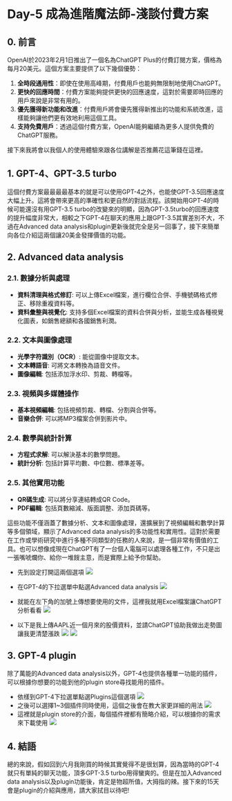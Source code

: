 # Day-5 成為進階魔法師-淺談付費方案


## 0. 前言
OpenAI於2023年2月1日推出了一個名為ChatGPT Plus的付費訂閱方案，價格為每月20美元。這個方案主要提供了以下幾個優勢：

1.  **全時段通用性**：即使在使用高峰期，付費用戶也能夠無限制地使用ChatGPT。
2.  **更快的回應時間**：付費方案能夠提供更快的回應速度，這對於需要即時回應的用戶來說是非常有用的。
3.  **優先獲得新功能和改進**：付費用戶將會優先獲得新推出的功能和系統改進，這樣能夠讓他們更有效地利用這個工具。
5.  **支持免費用戶**：透過這個付費方案，OpenAI能夠繼續為更多人提供免費的ChatGPT服務。

接下來我將會以我個人的使用體驗來跟各位講解是否推薦花這筆錢在這裡。

## 1. GPT-4、GPT-3.5 turbo
這個付費方案最最最最基本的就是可以使用GPT-4之外，也能使GPT-3.5回應速度大幅上升。這將會帶來更高的準確性和更自然的對話流程。該開始用GPT-4的時候可能還沒有用GPT-3.5 turbo的改變來的明顯，因為GPT-3.5turbo的回應速度的提升幅度非常大，相較之下GPT-4在聊天的應用上跟GPT-3.5其實差別不大，不過在Advanced data analysis和plugin更新後就完全是另一回事了，接下來簡單向各位介紹這兩個讓20美金發揮價值的功能。




## 2. Advanced data analysis

### 2.1. 數據分析與處理

-   **資料清理與格式修訂**: 可以上傳Excel檔案，進行欄位合併、手機號碼格式修正、移除重複資料等。
-   **資料彙整與視覺化**: 支持多個Excel檔案的資料合併與分析，並能生成各種視覺化圖表，如銷售總額和各國銷售利潤。

### 2.2. 文本與圖像處理

-   **光學字符識別（OCR）**: 能從圖像中提取文本。
-   **文本轉語音**: 可將文本轉換為語音文件。
-   **圖像編輯**: 包括添加浮水印、剪裁、轉檔等。

### 2.3. 視頻與多媒體操作

-   **基本視頻編輯**: 包括視頻剪裁、轉檔、分割與合併等。
-   **音樂合併**: 可以將MP3檔案合併到影片中。

### 2.4. 數學與統計計算

-   **方程式求解**: 可以解決基本的數學問題。
-   **統計分析**: 包括計算平均數、中位數、標準差等。

### 2.5. 其他實用功能

-   **QR碼生成**: 可以將分享連結轉成QR Code。
-   **PDF編輯**: 包括頁數縮減、版面調整、添加頁碼等。

這些功能不僅涵蓋了數據分析、文本和圖像處理，還擴展到了視頻編輯和數學計算等多個領域，顯示了Advanced data analysis的多功能性和實用性。這對於需要在工作或學術研究中進行多種不同類型的任務的人來說，是一個非常有價值的工具。也可以想像成現在ChatGPT有了一台個人電腦可以處理各種工作，不只是出一張嘴唬爛你、給你一堆餿主意，而是實際上給予你幫助。

- 先到設定打開這兩個選項
![](https://hackmd.io/_uploads/BkStdvW16.png)

- 在GPT-4的下拉選單中點選Advanced data analysis
![](https://hackmd.io/_uploads/HyjovPWJ6.png)

- 就能在左下角的加號上傳想要使用的文件，這裡我就用Excel檔案讓ChatGPT分析看看
![](https://hackmd.io/_uploads/SkxDfzbah.png)
- 以下是我上傳AAPL近一個月來的股價資料，並請ChatGPT協助我做出走勢圖讓我更清楚漲跌
![](https://hackmd.io/_uploads/BycIrGZp3.png)
![](https://hackmd.io/_uploads/rkhPSMbT2.png)


## 3. GPT-4 plugin
除了萬能的Advanced data analysis以外，GPT-4也提供各種單一功能的插件，可以根據你想要的功能到他的plugin store尋找能用的插件。
- 依樣到GPT-4下拉選單點選Plugins這個選項
![](https://hackmd.io/_uploads/HkObPzWTh.png)
- 之後可以選擇1~3個插件同時使用，這個之後會在教大家更詳細的用法
![](https://hackmd.io/_uploads/HyZ9PfZTn.png)
- 這裡就是plugin store的介面，每個插件裡都有簡略介紹，可以根據你的需求來下載使用
![](https://hackmd.io/_uploads/SJIoPMban.png)


## 4. 結語
總的來說，假如回到六月我剛買的時候其實覺得不是很划算，因為當時的GPT-4就只有單純的聊天功能，頂多GPT-3.5 turbo用得蠻爽的。但是在加入Advanced data analysis以及plugin功能後，肯定是物超所值，大拇指的辣。接下來的15天會是plugin的介紹與應用，請大家拭目以待吧!